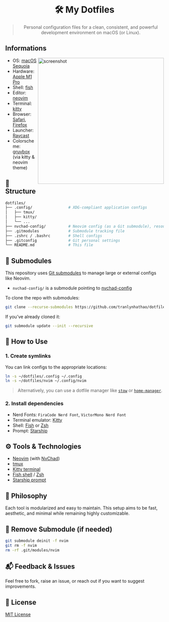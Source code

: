 <div align="center">

# 🛠️ My Dotfiles

> Personal configuration files for a clean, consistent, and powerful development environment on macOS (or Linux).

</div>

## Informations

<img alt="screenshot" align="right" width="400px" src="img/fastfetch.png"/>

<!-- - OS: [macOS Sequoia](https://www.apple.com/vn/macos/macos-sequoia/) -->
<!-- - WM: [sway](https://swaywm.org/) -->
<!-- - Shell: [fish](https://fishshell.com/) -->
<!-- - Editor: [neovim](https://neovim.io/) -->
<!-- - Terminal: [kitty](https://sw.kovidgoyal.net/kitty/) -->
<!-- - Browser: [firefox](https://www.mozilla.org/en-US/firefox/) -->
<!-- - Launcher: [rofi](https://github.com/davatorium/rofi), [wayland fork](https://github.com/lbonn/rofi) -->
<!-- - Bar: [waybar](https://github.com/Alexays/Waybar) -->
<!-- - Colorscheme: [gruvbox](https://github.com/morhetz/gruvbox) -->
- OS: [macOS Sequoia](https://www.apple.com/macos/macos-sequoia/)
- Hardware: [Apple M1 Pro](https://www.apple.com/newsroom/2021/10/introducing-m1-pro-and-m1-max-the-most-powerful-chips-apple-has-ever-built/)
- Shell: [fish](https://fishshell.com/)
- Editor: [neovim](https://neovim.io/)
- Terminal: [kitty](https://sw.kovidgoyal.net/kitty/)
- Browser: [Safari](https://www.apple.com/lae/safari/), [Firefox](https://www.mozilla.org/en-US/firefox/)
- Launcher: [Raycast](https://www.raycast.com/)
- Colorscheme: [gruvbox](https://github.com/morhetz/gruvbox) (via kitty & neovim theme)

## 📁 Structure

```bash
dotfiles/
├── .config/                # XDG-compliant application configs
│   ├── tmux/
│   ├── kitty/
│   └── ...
├── nvchad-config/          # Neovim config (as a Git submodule), resources: mgastonportillo
├── .gitmodules             # Submodule tracking file
├── .zshrc / .bashrc        # Shell configs
├── .gitconfig              # Git personal settings
└── README.md               # This file
````

## 🔌 Submodules

This repository uses [Git submodules](https://git-scm.com/book/en/v2/Git-Tools-Submodules) to manage large or external configs like Neovim.

- `nvchad-config/` is a submodule pointing to [nvchad-config](https://github.com/mgastonportillo/nvchad-config.git)

To clone the repo with submodules:

```bash
git clone --recurse-submodules https://github.com/tranlynhathao/dotfiles.git
```

If you’ve already cloned it:

```bash
git submodule update --init --recursive
```

## 🔗 How to Use

### 1. Create symlinks

You can link configs to the appropriate locations:

```bash
ln -s ~/dotfiles/.config ~/.config
ln -s ~/dotfiles/nvim ~/.config/nvim
```

> Alternatively, you can use a dotfile manager like [`stow`](https://www.gnu.org/software/stow/) or [`home-manager`](https://nix-community.github.io/home-manager/).

### 2. Install dependencies

- Nerd Fonts: `FiraCode Nerd Font`, `VictorMono Nerd Font`
- Terminal emulator: [Kitty](https://sw.kovidgoyal.net/kitty/)
- Shell: [Fish](https://fishshell.com/) or [Zsh](https://www.zsh.org/)
- Prompt: [Starship](https://starship.rs/)

## ⚙️  Tools & Technologies

- [Neovim](https://neovim.io/) (with [NvChad](https://nvchad.com/))
- [tmux](https://github.com/tmux/tmux)
- [Kitty terminal](https://sw.kovidgoyal.net/kitty/)
- [Fish shell](https://fishshell.com/) / [Zsh](https://www.zsh.org/)
- [Starship prompt](https://starship.rs/)

## 🧠 Philosophy

Each tool is modularized and easy to maintain. This setup aims to be fast, aesthetic, and minimal while remaining highly customizable.

## 🧼 Remove Submodule (if needed)

```bash
git submodule deinit -f nvim
git rm -f nvim
rm -rf .git/modules/nvim
```

## 📬 Feedback & Issues

Feel free to fork, raise an issue, or reach out if you want to suggest improvements.

## 📜 License

[MIT License](https://github.com/tranlynhathao/dotfiles?tab=MIT-1-ov-file)
<!-- [MIT License](./LICENSE) -->
